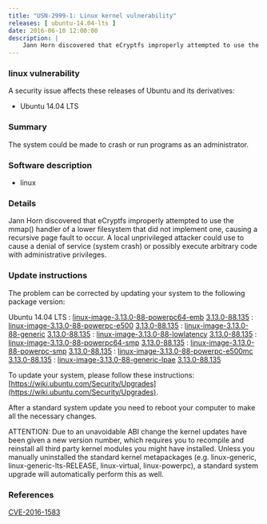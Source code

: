 ```yaml
---
title: "USN-2999-1: Linux kernel vulnerability"
releases: [ ubuntu-14.04-lts ]
date: 2016-06-10 12:00:00
description: |
    Jann Horn discovered that eCryptfs improperly attempted to use the mmap() handler of a lower filesystem that did not implement one, causing a recursive page fault to occur. A local unprivileged attacker could use to cause a denial of service (system crash) or possibly execute arbitrary code with administrative privileges. 
--- 
```

 
### linux vulnerability

A security issue affects these releases of Ubuntu and its derivatives:

* Ubuntu 14.04 LTS

### Summary

The system could be made to crash or run programs as an administrator. 

### Software description

* linux 

### Details

Jann Horn discovered that eCryptfs improperly attempted to use the mmap() handler of a lower filesystem that did not implement one, causing a recursive page fault to occur. A local unprivileged attacker could use to cause a denial of service (system crash) or possibly execute arbitrary code with administrative privileges. 

### Update instructions

The problem can be corrected by updating your system to the following package version:

Ubuntu 14.04 LTS
 : [linux-image-3.13.0-88-powerpc64-emb](https://launchpad.net/ubuntu/+source/linux) <span> [3.13.0-88.135](https://launchpad.net/ubuntu/+source/linux/3.13.0-88.135) </span> 
 : [linux-image-3.13.0-88-powerpc-e500](https://launchpad.net/ubuntu/+source/linux) <span> [3.13.0-88.135](https://launchpad.net/ubuntu/+source/linux/3.13.0-88.135) </span> 
 : [linux-image-3.13.0-88-generic](https://launchpad.net/ubuntu/+source/linux) <span> [3.13.0-88.135](https://launchpad.net/ubuntu/+source/linux/3.13.0-88.135) </span> 
 : [linux-image-3.13.0-88-lowlatency](https://launchpad.net/ubuntu/+source/linux) <span> [3.13.0-88.135](https://launchpad.net/ubuntu/+source/linux/3.13.0-88.135) </span> 
 : [linux-image-3.13.0-88-powerpc64-smp](https://launchpad.net/ubuntu/+source/linux) <span> [3.13.0-88.135](https://launchpad.net/ubuntu/+source/linux/3.13.0-88.135) </span> 
 : [linux-image-3.13.0-88-powerpc-smp](https://launchpad.net/ubuntu/+source/linux) <span> [3.13.0-88.135](https://launchpad.net/ubuntu/+source/linux/3.13.0-88.135) </span> 
 : [linux-image-3.13.0-88-powerpc-e500mc](https://launchpad.net/ubuntu/+source/linux) <span> [3.13.0-88.135](https://launchpad.net/ubuntu/+source/linux/3.13.0-88.135) </span> 
 : [linux-image-3.13.0-88-generic-lpae](https://launchpad.net/ubuntu/+source/linux) <span> [3.13.0-88.135](https://launchpad.net/ubuntu/+source/linux/3.13.0-88.135) </span> 

To update your system, please follow these instructions: [https://wiki.ubuntu.com/Security/Upgrades](https://wiki.ubuntu.com/Security/Upgrades).

After a standard system update you need to reboot your computer to make all the necessary changes.

ATTENTION: Due to an unavoidable ABI change the kernel updates have been given a new version number, which requires you to recompile and reinstall all third party kernel modules you might have installed. Unless you manually uninstalled the standard kernel metapackages (e.g. linux-generic, linux-generic-lts-RELEASE, linux-virtual, linux-powerpc), a standard system upgrade will automatically perform this as well. 

### References

 [CVE-2016-1583](http://people.ubuntu.com/~ubuntu-security/cve/CVE-2016-1583)
 

